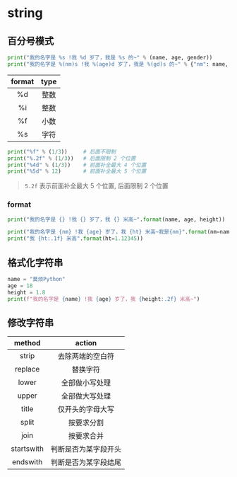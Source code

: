 # string

## 百分号模式

```py
print("我的名字是 %s !我 %d 岁了，我是 %s 的~" % (name, age, gender))
print("我的名字是 %(nm)s !我 %(age)d 岁了，我是 %(gd)s 的~" % {"nm": name, "age":age, "gd":gender})
```

| format | type |
| :----: | :--: |
|   %d   | 整数 |
|   %i   | 整数 |
|   %f   | 小数 |
|   %s   | 字符 |

```py
print("%f" % (1/3))     # 后面不限制
print("%.2f" % (1/3))   # 后面限制 2 个位置
print("%4d" % (1/3))    # 前面补全最大 4 个位置
print("%5d" % 12)       # 前面补全最大 5 个位置
```

> `5.2f` 表示前面补全最大 5 个位置, 后面限制 2 个位置

### format

```py
print("我的名字是 {} !我 {} 岁了，我 {} 米高~".format(name, age, height))
```

```py
print("我的名字是 {nm} !我 {age} 岁了，我 {ht} 米高~我是{nm}".format(nm=name, age=age, ht=height))
print("我 {ht:.1f} 米高".format(ht=1.12345))
```

## 格式化字符串

```py
name = "莫烦Python"
age = 18
height = 1.8
print(f"我的名字是 {name} !我 {age} 岁了，我 {height:.2f} 米高~")
```

## 修改字符串

|   method   |        action        |
| :--------: | :------------------: |
|   strip    |   去除两端的空白符   |
|  replace   |       替换字符       |
|   lower    |    全部做小写处理    |
|   upper    |    全部做大写处理    |
|   title    |   仅开头的字母大写   |
|   split    |      按要求分割      |
|    join    |      按要求合并      |
| startswith | 判断是否为某字段开头 |
|  endswith  | 判断是否为某字段结尾 |
